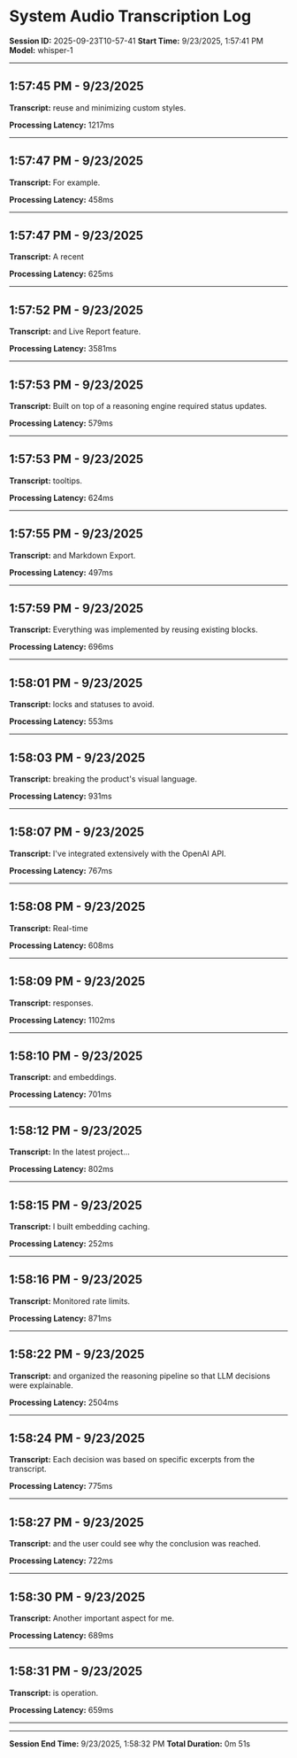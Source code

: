 # System Audio Transcription Log

**Session ID:** 2025-09-23T10-57-41
**Start Time:** 9/23/2025, 1:57:41 PM
**Model:** whisper-1

---

## 1:57:45 PM - 9/23/2025

**Transcript:** reuse and minimizing custom styles.

**Processing Latency:** 1217ms

---

## 1:57:47 PM - 9/23/2025

**Transcript:** For example.

**Processing Latency:** 458ms

---

## 1:57:47 PM - 9/23/2025

**Transcript:** A recent

**Processing Latency:** 625ms

---

## 1:57:52 PM - 9/23/2025

**Transcript:** and Live Report feature.

**Processing Latency:** 3581ms

---

## 1:57:53 PM - 9/23/2025

**Transcript:** Built on top of a reasoning engine required status updates.

**Processing Latency:** 579ms

---

## 1:57:53 PM - 9/23/2025

**Transcript:** tooltips.

**Processing Latency:** 624ms

---

## 1:57:55 PM - 9/23/2025

**Transcript:** and Markdown Export.

**Processing Latency:** 497ms

---

## 1:57:59 PM - 9/23/2025

**Transcript:** Everything was implemented by reusing existing blocks.

**Processing Latency:** 696ms

---

## 1:58:01 PM - 9/23/2025

**Transcript:** locks and statuses to avoid.

**Processing Latency:** 553ms

---

## 1:58:03 PM - 9/23/2025

**Transcript:** breaking the product's visual language.

**Processing Latency:** 931ms

---

## 1:58:07 PM - 9/23/2025

**Transcript:** I've integrated extensively with the OpenAI API.

**Processing Latency:** 767ms

---

## 1:58:08 PM - 9/23/2025

**Transcript:** Real-time

**Processing Latency:** 608ms

---

## 1:58:09 PM - 9/23/2025

**Transcript:** responses.

**Processing Latency:** 1102ms

---

## 1:58:10 PM - 9/23/2025

**Transcript:** and embeddings.

**Processing Latency:** 701ms

---

## 1:58:12 PM - 9/23/2025

**Transcript:** In the latest project...

**Processing Latency:** 802ms

---

## 1:58:15 PM - 9/23/2025

**Transcript:** I built embedding caching.

**Processing Latency:** 252ms

---

## 1:58:16 PM - 9/23/2025

**Transcript:** Monitored rate limits.

**Processing Latency:** 871ms

---

## 1:58:22 PM - 9/23/2025

**Transcript:** and organized the reasoning pipeline so that LLM decisions were explainable.

**Processing Latency:** 2504ms

---

## 1:58:24 PM - 9/23/2025

**Transcript:** Each decision was based on specific excerpts from the transcript.

**Processing Latency:** 775ms

---

## 1:58:27 PM - 9/23/2025

**Transcript:** and the user could see why the conclusion was reached.

**Processing Latency:** 722ms

---

## 1:58:30 PM - 9/23/2025

**Transcript:** Another important aspect for me.

**Processing Latency:** 689ms

---

## 1:58:31 PM - 9/23/2025

**Transcript:** is operation.

**Processing Latency:** 659ms

---


---

**Session End Time:** 9/23/2025, 1:58:32 PM
**Total Duration:** 0m 51s

